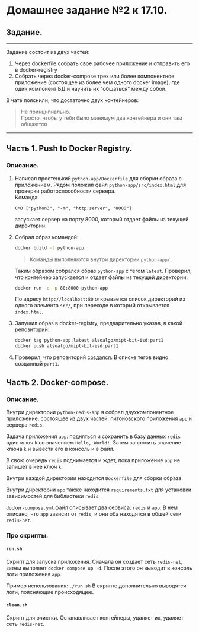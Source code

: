 # Домашнее задание №2 к 17.10.

## Задание. 
---

Задание состоит из двух частей:
1. Через dockerfile собрать свое рабочее приложение и отправить его в docker-registry
2. Собрать через docker-compose трех или более компонентное приложение (состоящее из более чем одного docker image), где один компонент БД и научить их "общаться" между собой. 

В чате пояснили, что достаточно двух контейнеров:
> Не принципиально.  
> Просто, чтобы у тебя было минимум два контейнера и они там общаются

---

## Часть 1. Push to Docker Registry.

### Описание.

1. Написал простенький `python-app/Dockerfile` для сборки образа с приложением. Рядом положил файл `python-app/src/index.html` для проверки работоспособности сервера.  
    Команда:
    ```docker
    CMD ["python3", "-m", "http.server", "8000"]
    ```  
    запускает сервер на порту 8000, который отдает файлы из текущей директории.
2. Собрал образ командой:
   ```bash
   docker build -t python-app .
   ```  

   > Команды выполняются внутри директории `python-app/`.  

   Таким образом собрался образ `python-app` с тегом `latest`.
   Проверил, что контейнер запускается и отдает файлы из текущей директории:
   ```bash
   docker run -d -p 80:8000 python-app
   ```  
   По адресу `http://localhost:80` открывается список директорий из одного элемента `src/`, при переходе в который открывается `index.html`.
   
3. Запушил образ в docker-registry, предварительно указав, в какой репозиторий:
   ```bash
   docker tag python-app:latest alsoalgo/mipt-bit-isd:part1
   docker push alsoalgo/mipt-bit-isd:part1
   ```
4. Проверил, что репозиторий [создался](https://hub.docker.com/r/alsoalgo/mipt-bit-isd). В списке тегов видно созданный `part1`.


## Часть 2. Docker-compose.

### Описание.

Внутри директории `python-redis-app` я собрал двухкомпонентное приложение, состоящее из двух частей: питоновского приложения `app` и сервера `redis`.

Задача приложения `app`: подняться и сохранить в базу данных `redis` один ключ `k` со значением `Hello, World!`. Затем запросить значение ключа `k` и вывести его в консоль и в файл.

В свою очередь `redis` поднимается и ждет, пока приложение `app` не запишет в нее ключ `k`.

Внутри каждой директории находится `Dockerfile` для сборки образа.  

Внутри директории `app` также находится `requirements.txt` для установки зависимостей для библиотеки `redis`.

`docker-compose.yml` файл описывает два сервиса: `redis` и `app`. В нем описано, что `app` зависит от `redis`, и они оба находятся в общей сети `redis-net`.

### Про скрипты.

#### `run.sh`

Скрипт для запуска приложения. Сначала он создает сеть `redis-net`, затем выполяет `docker compose up -d`. После этого он выводит в консоль логи приложения `app`.

Пример использования: `./run.sh` 
В скрипте дополнительно выводятся логи, поясняющие происходящее.

#### `clean.sh`

Скрипт для очистки. Останавливает контейнеры, удаляет их, удаляет сеть `redis-net`.





